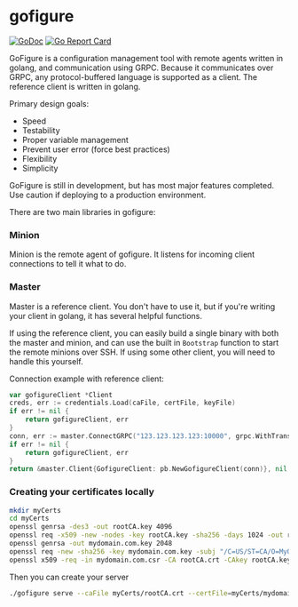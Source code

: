 # gofigure
[![GoDoc](https://godoc.org/github.com/alexhunt7/gofigure?status.svg)](https://godoc.org/github.com/alexhunt7/gofigure)
[![Go Report Card](https://goreportcard.com/badge/github.com/alexhunt7/gofigure)](https://goreportcard.com/report/github.com/alexhunt7/gofigure)

GoFigure is a configuration management tool with remote agents written in golang, and communication using GRPC. Because it communicates over GRPC, any protocol-buffered language is supported as a client. The reference client is written in golang.

Primary design goals:
- Speed
- Testability
- Proper variable management
- Prevent user error (force best practices) 
- Flexibility
- Simplicity

GoFigure is still in development, but has most major features completed. Use caution if deploying to a production environment.

There are two main libraries in gofigure:
### Minion
Minion is the remote agent of gofigure. It listens for incoming client connections to tell it what to do.

### Master
Master is a reference client. You don't have to use it, but if you're writing your client in golang, it has several helpful functions.

If using the reference client, you can easily build a single binary with both the master and minion, and can use the built in `Bootstrap` function to start the remote minions over SSH. If using some other client, you will need to handle this yourself.


Connection example with reference client:
```go
var gofigureClient *Client
creds, err := credentials.Load(caFile, certFile, keyFile)
if err != nil {
    return gofigureClient, err
}
conn, err := master.ConnectGRPC("123.123.123.123:10000", grpc.WithTransportCredentials(creds))
if err != nil {
    return gofigureClient, err
}
return &master.Client{GofigureClient: pb.NewGofigureClient(conn)}, nil
```


### Creating your certificates locally

```bash
mkdir myCerts
cd myCerts
openssl genrsa -des3 -out rootCA.key 4096
openssl req -x509 -new -nodes -key rootCA.key -sha256 -days 1024 -out rootCA.crt
openssl genrsa -out mydomain.com.key 2048
openssl req -new -sha256 -key mydomain.com.key -subj "/C=US/ST=CA/O=MyOrg, Inc./CN=mydomain.com" -out mydomain.com.csr 
openssl x509 -req -in mydomain.com.csr -CA rootCA.crt -CAkey rootCA.key -CAcreateserial -out mydomain.com.crt -days 500 -sha256
```

Then you can create your server
```bash
./gofigure serve --caFile myCerts/rootCA.crt --certFile=myCerts/mydomain.com.crt --keyFile=myCerts/mydomain.com.key --bind=0.0.0.0 --port=8000
```